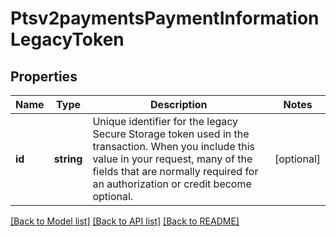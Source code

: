 # Ptsv2paymentsPaymentInformationLegacyToken

## Properties
Name | Type | Description | Notes
------------ | ------------- | ------------- | -------------
**id** | **string** | Unique identifier for the legacy Secure Storage token used in the transaction. When you include this value in your request, many of the fields that are normally required for an authorization or credit become optional. | [optional] 

[[Back to Model list]](../README.md#documentation-for-models) [[Back to API list]](../README.md#documentation-for-api-endpoints) [[Back to README]](../README.md)


